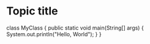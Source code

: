 # Topic title

<code-block lang="c#">
    class MyClass {
        public static void main(String[] args) {
            System.out.println("Hello, World");
        }
    }
</code-block>